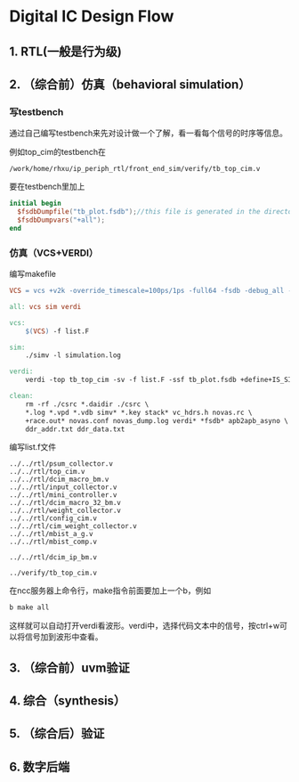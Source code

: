 # Digital IC Design Flow

## 1. RTL(一般是行为级)

## 2. （综合前）仿真（behavioral simulation）

### 写testbench

通过自己编写testbench来先对设计做一个了解，看一看每个信号的时序等信息。

例如top_cim的testbench在

```text
/work/home/rhxu/ip_periph_rtl/front_end_sim/verify/tb_top_cim.v
```

要在testbench里加上

```verilog
initial begin
  $fsdbDumpfile("tb_plot.fsdb");//this file is generated in the directory of makefile
  $fsdbDumpvars("+all");
end
```

### 仿真（VCS+VERDI）

编写makefile

```Makefile
VCS = vcs +v2k -override_timescale=100ps/1ps -full64 -fsdb -debug_all -sverilog +vcs+flush+all +lint=TFIPC-L -notice +notimingcheck -o simv -l compile.log

all: vcs sim verdi

vcs:
    $(VCS) -f list.F

sim:
    ./simv -l simulation.log

verdi:
    verdi -top tb_top_cim -sv -f list.F -ssf tb_plot.fsdb +define+IS_SIM &

clean:
    rm -rf ./csrc *.daidir ./csrc \
    *.log *.vpd *.vdb simv* *.key stack* vc_hdrs.h novas.rc \
    +race.out* novas.conf novas_dump.log verdi* *fsdb* apb2apb_asyno \
    ddr_addr.txt ddr_data.txt
```

编写list.f文件

```text
../../rtl/psum_collector.v
../../rtl/top_cim.v
../../rtl/dcim_macro_bm.v
../../rtl/input_collector.v
../../rtl/mini_controller.v
../../rtl/dcim_macro_32_bm.v
../../rtl/weight_collector.v
../../rtl/config_cim.v
../../rtl/cim_weight_collector.v
../../rtl/mbist_a_g.v
../../rtl/mbist_comp.v

../../rtl/dcim_ip_bm.v

../verify/tb_top_cim.v
```

在ncc服务器上命令行，make指令前面要加上一个b，例如

```bash
b make all
```

这样就可以自动打开verdi看波形。verdi中，选择代码文本中的信号，按ctrl+w可以将信号加到波形中查看。

## 3. （综合前）uvm验证

## 4. 综合（synthesis）

## 5. （综合后）验证

## 6. 数字后端